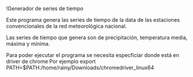 !Generador de series de tiempo 

Este programa genera las series de tiempo de la data de las estaciones convencionales de la red meteorológica nacional. 

Las series de tiempo que genera son de precipitación, temperatura media, máxima y mínima. 

Para poder ejecutar el programa se necesita especficiar donde está en driver de chrome 
Por ejemplo
    export PATH=$PATH:/home/rainy/Downloads/chromedriver_linux64